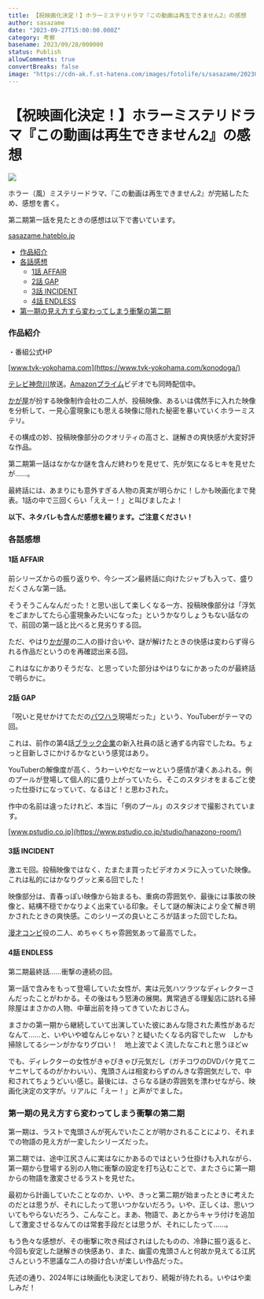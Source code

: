 ```yaml
---
title: 【祝映画化決定！】ホラーミステリドラマ『この動画は再生できません2』の感想
author: sasazame
date: "2023-09-27T15:00:00.000Z"
category: 考察
basename: 2023/09/28/000000
status: Publish
allowComments: true
convertBreaks: false
image: "https://cdn-ak.f.st-hatena.com/images/fotolife/s/sasazame/20230906/20230906162848.png"
---
```

# 【祝映画化決定！】ホラーミステリドラマ『この動画は再生できません2』の感想

![](https://cdn-ak.f.st-hatena.com/images/fotolife/s/sasazame/20230906/20230906162848.png)

ホラー（風）ミステリードラマ、『この動画は再生できません2』が完結したため、感想を書く。

<!-- Extended Body -->

第二期第一話を見たときの感想は以下で書いています。

[sasazame.hateblo.jp](https://sasazame.hateblo.jp/entry/2023/09/06/172313)

-   [作品紹介](#作品紹介)
-   [各話感想](#各話感想)
    -   [1話 AFFAIR](#1話-AFFAIR)
    -   [2話 GAP](#2話-GAP)
    -   [3話 INCIDENT](#3話-INCIDENT)
    -   [4話 ENDLESS](#4話-ENDLESS)
-   [第一期の見え方すら変わってしまう衝撃の第二期](#第一期の見え方すら変わってしまう衝撃の第二期)

### 作品紹介

・番組公式HP

[www.tvk-yokohama.com](https://www.tvk-yokohama.com/konodoga/)

[テレビ神奈川](https://d.hatena.ne.jp/keyword/%A5%C6%A5%EC%A5%D3%BF%C0%C6%E0%C0%EE)放送。[Amazonプライム](https://d.hatena.ne.jp/keyword/Amazon%A5%D7%A5%E9%A5%A4%A5%E0)ビデオでも同時配信中。

[かが屋](https://d.hatena.ne.jp/keyword/%A4%AB%A4%AC%B2%B0)が扮する映像制作会社の二人が、投稿映像、あるいは偶然手に入れた映像を分析して、一見心霊現象にも思える映像に隠れた秘密を暴いていくホラーミステリ。

その構成の妙、投稿映像部分のクオリティの高さと、謎解きの爽快感が大変好評な作品。

第二期第一話はなかなか謎を含んだ終わりを見せて、先が気になるヒキを見せたが……。

最終話には、あまりにも意外すぎる人物の真実が明らかに！しかも映画化まで発表。1話の中で三回くらい「ええー！」と叫びましたよ！

**以下、ネタバレも含んだ感想を綴ります。ご注意ください！**

### 各話感想

#### 1話 AFFAIR

前シリーズからの振り返りや、今シーズン最終話に向けたジャブも入って、盛りだくさんな第一話。

そうそうこんなんだった！と思い出して楽しくなる一方、投稿映像部分は「浮気をごまかしてたら心霊現象みたいになった」というかなりしょうもない話なので、前回の第一話と比べると見劣りする回。

ただ、やはり[かが屋](https://d.hatena.ne.jp/keyword/%A4%AB%A4%AC%B2%B0)の二人の掛け合いや、謎が解けたときの快感は変わらず得られる作品だというのを再確認出来る回。

これはなにかありそうだな、と思っていた部分はやはりなにかあったのが最終話で明らかに。

#### 2話 GAP

「呪いと見せかけてただの[パワハラ](https://d.hatena.ne.jp/keyword/%A5%D1%A5%EF%A5%CF%A5%E9)現場だった」という、YouTuberがテーマの回。

これは、前作の第4話[ブラック企業](https://d.hatena.ne.jp/keyword/%A5%D6%A5%E9%A5%C3%A5%AF%B4%EB%B6%C8)の新入社員の話と通ずる内容でしたね。ちょっと目新しさにかけるかなという感覚はあり。

YouTuberの解像度が高く、うわーいやだなーｗという感情が凄くあふれる。例のプールが登場して個人的に盛り上がっていたら、そこのスタジオをまるごと使った仕掛けになっていて、なるほど！と思わされた。

作中の名前は違ったけれど、本当に「例のプール」のスタジオで撮影されています。

[www.pstudio.co.jp](https://www.pstudio.co.jp/studio/hanazono-room/)

#### 3話 INCIDENT

激エモ回。投稿映像ではなく、たまたま買ったビデオカメラに入っていた映像。これは私的にはかなりグッと来る回でした！

映像部分は、青春っぽい映像から始まるも、重病の雰囲気や、最後には事故の映像と、結構不穏でかなりよく出来ている印象。そして謎の解決により全て解き明かされたときの爽快感。このシリーズの良いところが詰まった回でしたね。

[漫才コンビ](https://d.hatena.ne.jp/keyword/%CC%A1%BA%CD%A5%B3%A5%F3%A5%D3)役の二人、めちゃくちゃ雰囲気あって最高でした。

#### 4話 ENDLESS

第二期最終話……衝撃の連続の回。

第一話で含みをもって登場していた女性が、実は元気ハツラツなディレクターさんだったことがわかる。その後はもう怒涛の展開。異常過ぎる理髪店に訪れる掃除屋はまさかの人物、中華出前を持ってきていたおじさん。

まさかの第一期から継続していて出演していた彼にあんな隠された素性があるだなんて……と、いやいや嘘なんじゃない？と疑いたくなる内容でしたｗ　しかも掃除してるシーンがかなりグロい！　地上波でよく流したなこれと思うほどｗ

でも、ディレクターの女性がきゃぴきゃぴ元気だし（ガチコワのDVDパケ見てニヤニヤしてるのがかわいい）、鬼頭さんは相変わらずのんきな雰囲気だしで、中和されてちょうどいい感じ。最後には、さらなる謎の雰囲気を漂わせながら、映画化決定の文字が。リアルに「えー！」と声がでました。

### 第一期の見え方すら変わってしまう衝撃の第二期

第一期は、ラストで鬼頭さんが死んでいたことが明かされることにより、それまでの物語の見え方が一変したシリーズだった。

第二期では、途中江尻さんに実はなにかあるのではという仕掛けも入れながら、第一期から登場する別の人物に衝撃の設定を打ち込むことで、またさらに第一期からの物語を激変させるラストを見せた。

最初から計画していたことなのか、いや、きっと第二期が始まったときに考えたのだとは思うが、それにしたって思いつかないだろう。いや、正しくは、思いついてもやらないだろう、こんなこと。まあ、物語で、あとからキャラ付けを追加して激変させるなんてのは常套手段だとは思うが、それにしたって……。

もう色々な感想が、その衝撃に吹き飛ばされはしたものの、冷静に振り返ると、今回も安定した謎解きの快感あり、また、幽霊の鬼頭さんと何故か見えてる江尻さんという不思議な二人の掛け合いが楽しい作品だった。

先述の通り、2024年には映画化も決定しており、続報が待たれる。いやはや楽しみだ！